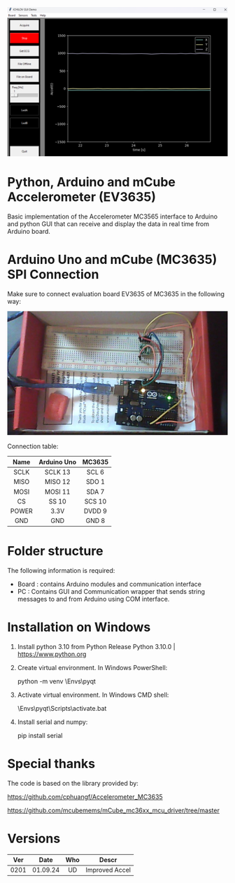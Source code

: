 ![](Doc/GUI.png)


# Python, Arduino and mCube Accelerometer (EV3635)
Basic implementation of the Accelerometer MC3565 interface to Arduino
and python GUI that can receive and display the data in real time from Arduino board.

# Arduino Uno and mCube (MC3635) SPI Connection
Make sure to connect evaluation board EV3635 of MC3635 in the following way:

![](Doc/Connection.png)

Connection table:

Name           |  Arduino Uno  | MC3635 
:------------: |  :----------: | :-------------: 
SCLK           |  SCLK 13      | SCL 6
MISO           |  MISO 12      | SDO 1
MOSI           |  MOSI 11      | SDA 7
CS             |  SS   10      | SCS 10
POWER          |  3.3V         | DVDD 9
GND            | GND           | GND 8

# Folder structure
The following information is required:

- Board : contains Arduino modules and communication interface
- PC    : Contains GUI and Communication wrapper that sends string messages to and from Arduino using COM interface.

# Installation on Windows

1. Install python 3.10 from Python Release Python 3.10.0 | https://www.python.org


2. Create virtual environment. In Windows PowerShell:

    python -m venv \Envs\pyqt

3. Activate virtual environment. In Windows CMD shell:

    \Envs\pyqt\Scripts\activate.bat

4. Install serial and numpy:

    pip install serial


# Special thanks
The code is based on the library provided by:

https://github.com/cphuangf/Accelerometer_MC3635

https://github.com/mcubemems/mCube_mc36xx_mcu_driver/tree/master


# Versions

 Ver  | Date         | Who   | Descr
:---: | :----------: | :---: |:-------------: 
0201  | 01.09.24     | UD    | Improved Accel

